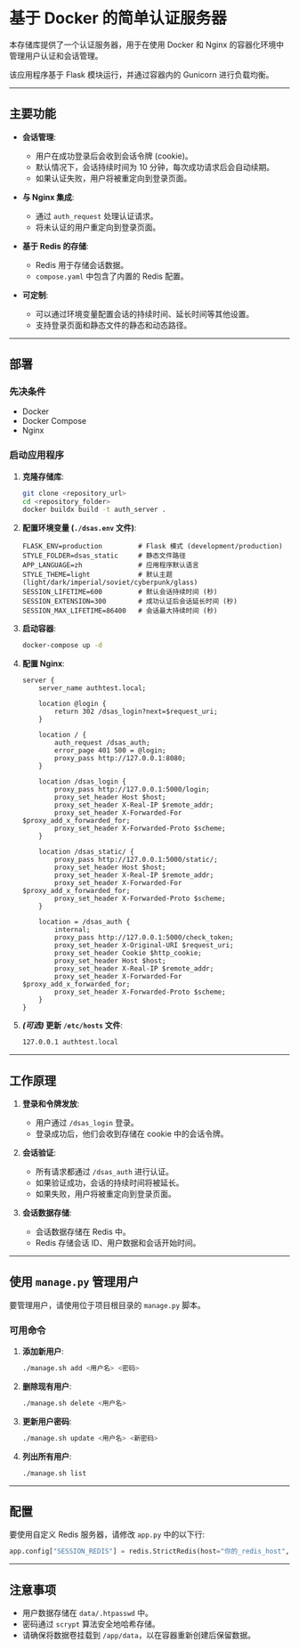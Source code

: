 # 基于 Docker 的简单认证服务器

本存储库提供了一个认证服务器，用于在使用 Docker 和 Nginx 的容器化环境中管理用户认证和会话管理。

该应用程序基于 Flask 模块运行，并通过容器内的 Gunicorn 进行负载均衡。

---

## 主要功能

- **会话管理**:
  - 用户在成功登录后会收到会话令牌 (cookie)。
  - 默认情况下，会话持续时间为 10 分钟，每次成功请求后会自动续期。
  - 如果认证失败，用户将被重定向到登录页面。

- **与 Nginx 集成**:
  - 通过 `auth_request` 处理认证请求。
  - 将未认证的用户重定向到登录页面。

- **基于 Redis 的存储**:
  - Redis 用于存储会话数据。
  - `compose.yaml` 中包含了内置的 Redis 配置。

- **可定制**:
  - 可以通过环境变量配置会话的持续时间、延长时间等其他设置。
  - 支持登录页面和静态文件的静态和动态路径。

---

## 部署

### 先决条件

- Docker
- Docker Compose
- Nginx

### 启动应用程序

1. **克隆存储库**:

   ```bash
   git clone <repository_url>
   cd <repository_folder>
   docker buildx build -t auth_server .
   ```

2. **配置环境变量 (`./dsas.env` 文件)**:

   ```env
   FLASK_ENV=production         # Flask 模式 (development/production)
   STYLE_FOLDER=dsas_static     # 静态文件路径
   APP_LANGUAGE=zh              # 应用程序默认语言
   STYLE_THEME=light            # 默认主题 (light/dark/imperial/soviet/cyberpunk/glass)
   SESSION_LIFETIME=600         # 默认会话持续时间 (秒)
   SESSION_EXTENSION=300        # 成功认证后会话延长时间 (秒)
   SESSION_MAX_LIFETIME=86400   # 会话最大持续时间 (秒)
   ```

3. **启动容器**:

   ```bash
   docker-compose up -d
   ```

4. **配置 Nginx**:

   ```nginx
   server {
       server_name authtest.local;

       location @login {
           return 302 /dsas_login?next=$request_uri;
       }

       location / {
           auth_request /dsas_auth;
           error_page 401 500 = @login;
           proxy_pass http://127.0.0.1:8080;
       }

       location /dsas_login {
           proxy_pass http://127.0.0.1:5000/login;
           proxy_set_header Host $host;
           proxy_set_header X-Real-IP $remote_addr;
           proxy_set_header X-Forwarded-For $proxy_add_x_forwarded_for;
           proxy_set_header X-Forwarded-Proto $scheme;
       }

       location /dsas_static/ {
           proxy_pass http://127.0.0.1:5000/static/;
           proxy_set_header Host $host;
           proxy_set_header X-Real-IP $remote_addr;
           proxy_set_header X-Forwarded-For $proxy_add_x_forwarded_for;
           proxy_set_header X-Forwarded-Proto $scheme;
       }

       location = /dsas_auth {
           internal;
           proxy_pass http://127.0.0.1:5000/check_token;
           proxy_set_header X-Original-URI $request_uri;
           proxy_set_header Cookie $http_cookie;
           proxy_set_header Host $host;
           proxy_set_header X-Real-IP $remote_addr;
           proxy_set_header X-Forwarded-For $proxy_add_x_forwarded_for;
           proxy_set_header X-Forwarded-Proto $scheme;
       }
   }
   ```

5. **_(可选)_ 更新 `/etc/hosts` 文件**:

   ```bash
   127.0.0.1 authtest.local
   ```

---

## 工作原理

1. **登录和令牌发放**:
   - 用户通过 `/dsas_login` 登录。
   - 登录成功后，他们会收到存储在 cookie 中的会话令牌。

2. **会话验证**:
   - 所有请求都通过 `/dsas_auth` 进行认证。
   - 如果验证成功，会话的持续时间将被延长。
   - 如果失败，用户将被重定向到登录页面。

3. **会话数据存储**:
   - 会话数据存储在 Redis 中。
   - Redis 存储会话 ID、用户数据和会话开始时间。

---

## 使用 `manage.py` 管理用户

要管理用户，请使用位于项目根目录的 `manage.py` 脚本。

### 可用命令

1. **添加新用户**:
   ```bash
   ./manage.sh add <用户名> <密码>
   ```

2. **删除现有用户**:
   ```bash
   ./manage.sh delete <用户名>
   ```

3. **更新用户密码**:
   ```bash
   ./manage.sh update <用户名> <新密码>
   ```

4. **列出所有用户**:
   ```bash
   ./manage.sh list
   ```

---

## 配置

要使用自定义 Redis 服务器，请修改 `app.py` 中的以下行:

```python
app.config["SESSION_REDIS"] = redis.StrictRedis(host="你的_redis_host", port=6379, decode_responses=True)
```

---

## 注意事项

- 用户数据存储在 `data/.htpasswd` 中。
- 密码通过 `scrypt` 算法安全地哈希存储。
- 请确保将数据卷挂载到 `/app/data`，以在容器重新创建后保留数据。